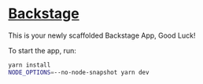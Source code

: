 # [Backstage](https://backstage.io)

This is your newly scaffolded Backstage App, Good Luck!

To start the app, run:

```sh
yarn install
NODE_OPTIONS=--no-node-snapshot yarn dev
```
